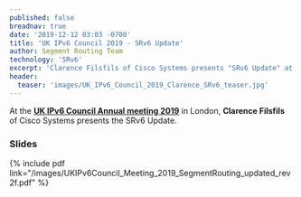 ```yaml
---
published: false
breadnav: true
date: '2019-12-12 03:03 -0700'
title: 'UK IPv6 Council 2019 - SRv6 Update'
author: Segment Routing Team
technology: 'SRv6'
excerpt: 'Clarence Filsfils of Cisco Systems presents "SRv6 Update" at UK IPv6 Council Annual meeting'
header:
  teaser: 'images/UK_IPv6_Council_2019_Clarence_SRv6_teaser.jpg'
---
```


At the [**UK IPv6 Council Annual meeting 2019**](<https://www.ipv6.org.uk/2019/09/06/ipv6-council-annual-meeting-2019/>) in London,
**Clarence Filsfils** of Cisco Systems presents the SRv6 Update.

### Slides

{% include pdf link="/images/UKIPv6Council_Meeting_2019_SegmentRouting_updated_rev2f.pdf" %}
